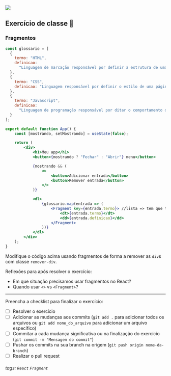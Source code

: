 ![](https://i.imgur.com/xG74tOh.png)

## Exercício de classe 🏫

### Fragmentos

```jsx
const glossario = [
  {
    termo: "HTML",
    definicao:
      "Linguagem de marcação responsável por definir a estrutura de uma página web"
  },
  {
    termo: "CSS",
    definicao: "Linguagem responsável por definir o estilo de uma página web"
  },
  {
    termo: "Javascript",
    definicao:
      "Linguagem de programação responsável por ditar o comportamento de uma página web"
  }
];

export default function App() {
    const [mostrando, setMostrando] = useState(false);

    return (
        <div>
            <h1>Meu app</h1>
            <button>{mostrando ? "Fechar" : "Abrir"} menu</button>

            {mostrando && (
                <>
                    <button>Adicionar entrada</button>
                    <button>Remover entrada</button>
                </>
            )}

            <dl>
                {glossario.map(entrada => (
                    <Fragment key={entrada.termo}> //lista => tem que ter uma propriedade key
                        <dt>{entrada.termo}</dt>
                        <dd>{entrada.definicao}</dd>
                    </Fragment>
                ))}
            </dl>
        </div>
    );
}
```

Modifique o código acima usando fragmentos de forma a remover as `div`s com classe `remover-div`.

Reflexões para após resolver o exercício:

- Em que situação precisamos usar fragmentos no React?
- Quando usar `<>` vs `<Fragment>`?

---

Preencha a checklist para finalizar o exercício:

- [ ] Resolver o exercício
- [ ] Adicionar as mudanças aos commits (`git add .` para adicionar todos os arquivos ou `git add nome_do_arquivo` para adicionar um arquivo específico)
- [ ] Commitar a cada mudança significativa ou na finalização do exercício (`git commit -m "Mensagem do commit"`)
- [ ] Pushar os commits na sua branch na origem (`git push origin nome-da-branch`)
- [ ] Realizar o pull request

###### tags: `React` `Fragment`
